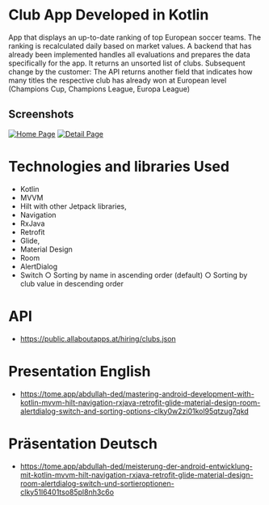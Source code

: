 # Club App Developed in Kotlin
App that displays an up-to-date ranking of top European soccer teams. The ranking is recalculated daily based on market values. A backend that has already been implemented handles all evaluations and prepares the data specifically for the app. It returns an unsorted list of clubs. Subsequent change by the customer: The API returns another field that indicates how many titles the respective club has already won at European level (Champions Cup, Champions League, Europa League)


## Screenshots

<a href="https://ibb.co/Wpq00Jn"><img src="https://i.ibb.co/Vprxx4V/Home.jpg" alt="Home Page" border="0"></a>
<a href="https://ibb.co/xm38nd7"><img src="https://i.ibb.co/TKrqQdg/Details.jpg" alt="Detail Page" border="0"></a>

# Technologies and libraries Used

* Kotlin
* MVVM
* Hilt with other Jetpack libraries,
* Navigation
* RxJava
* Retrofit
* Glide,
* Material Design
* Room
* AlertDialog
* Switch
    ○ Sorting by name in ascending order (default)
    ○ Sorting by club value in descending order


# API
* https://public.allaboutapps.at/hiring/clubs.json
# Presentation English
* https://tome.app/abdullah-ded/mastering-android-development-with-kotlin-mvvm-hilt-navigation-rxjava-retrofit-glide-material-design-room-alertdialog-switch-and-sorting-options-clky0w2zi01kol95qtzug7qkd

# Präsentation Deutsch
* https://tome.app/abdullah-ded/meisterung-der-android-entwicklung-mit-kotlin-mvvm-hilt-navigation-rxjava-retrofit-glide-material-design-room-alertdialog-switch-und-sortieroptionen-clky51l6401tso85pl8nh3c6o


